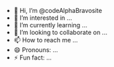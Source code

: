 - 👋 Hi, I’m @codeAlphaBravosite
- 👀 I’m interested in ...
- 🌱 I’m currently learning ...
- 💞️ I’m looking to collaborate on ...
- 📫 How to reach me ...
- 😄 Pronouns: ...
- ⚡ Fun fact: ...

<!---
codeAlphaBravosite/codeAlphaBravosite is a ✨ special ✨ repository because its `README.md` (this file) appears on your GitHub profile.
You can click the Preview link to take a look at your changes.
--->
